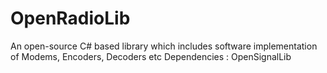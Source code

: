 # OpenRadioLib
An open-source C# based library which includes software implementation of Modems, Encoders, Decoders etc
Dependencies : OpenSignalLib
